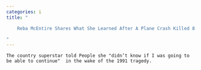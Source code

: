 ```yaml
---
categories: i
title: "

    Reba McEntire Shares What She Learned After A Plane Crash Killed 8 Members Of Her Band

"
---
```



    The country superstar told People she "didn’t know if I was going to be able to continue"  in the wake of the 1991 tragedy.

